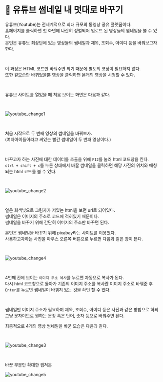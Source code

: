 # 🤲 유튜브 썸네일 내 멋대로 바꾸기

유튜브(Youtube)는 전세계적으로 최대 규모의 동영상 공유 플렛폼이다.   
홈페이지를 클릭하면 첫 화면에 나란히 정렬되어 업로드 된 영상들의 썸네일을 볼 수 있다.      
본인은 유튜브 최상단에 있는 영상들의 썸네일과 제목, 조회수, 아이디 등을 바꿔보고자 한다.    

<br>

이 과정은 HTML 코드만 바꿔주면 되기 때문에 별도의 코딩이 필요하지 않다.    
또한 겉모습만 바뀌었을뿐 영상을 클릭하면 본래의 영상을 시청할 수 있다.    

<br>

유튜브 사이트를 열었을 때 처음 보이는 화면은 다음과 같다.   

<br>

![youtube_change1](https://user-images.githubusercontent.com/56749776/129781566-a7f3f0a9-d8e2-453d-a808-b912f283332d.png)

<br>

처음 시작으로 두 번째 영상의 썸네일을 바꿔보자.     
(여자아이들이라고 써있는 빨간 썸네일이 두 번째 영상이다.)   

<br>

바꾸고자 하는 사진에 대한 데이터를 추출을 위해 ```F12```를 눌러 html 코드창을 킨다.     
```ctrl + shift + c```를 누른 상태에서 바꿀 썸네일을 클릭하면 해당 사진의 위치와 매칭 되는 html 코드를 볼 수 있다.       

<br>

![youtube_change2](https://user-images.githubusercontent.com/56749776/129781574-f5017fea-a43c-4c00-822c-65c67c171de9.png)

<br>

옅은 회색빛으로 그림자가 저있는 html을 보면 url로 되어있다.         
썸네일은 이미지의 주소로 코드에 적혀있기 때문이다.        
썸네일을 바꾸기 위해 간단히 이미지의 주소만 바꾸면 된다.        

본인은 썸네일을 바꾸기 위해 pixabay라는 사이트를 이용했다.      
사용하고자하는 사진을 마우스 오른쪽 버튼으로 누르면 다음과 같은 창이 뜬다.  

<br>

![youtube_change4](https://user-images.githubusercontent.com/56749776/129784449-e27a981a-7109-48a9-8cc2-9c5f6264e6e6.png)

<br>

4번째 칸에 보이는 ```이미지 주소 복사```를 누르면 자동으로 복사가 된다.     
다시 html 코드창으로 돌아가 기존의 이미지 주소를 복사란 이미지 주소로 바꿔준 후 ```Enter```를 누르면 썸네일이 바꿔져 있는 것을 확인 할 수 있다.     

<br>

썸네일만 이미지 주소가 필요하며 제목, 조회수, 아이디 등은 사진과 같은 방법으로 하되 그냥 문자이므로 원하는 문장 혹은 단어, 숫자 등으로 바꿔주면 된다.      

최종적으로 4개의 영상 썸네일을 바꾼 모습은 다음과 같다. 

<br>

![youtube_change3](https://user-images.githubusercontent.com/56749776/129781609-b81f3225-948a-456f-ad9a-77ace80a9646.png)

<br>

바꾼 부분만 확대한 캡쳐본   

![youtube_change5](https://user-images.githubusercontent.com/56749776/129785466-f67f5705-3b97-4abe-8ae9-d60f79e5c8d1.png)